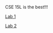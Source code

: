 CSE 15L is the best!!!  

[Lab 1](https://peeyush-jha.github.io/cse15l-lab-reports/Lab1.html)  

[Lab 2](https://peeyush-jha.github.io/cse15l-lab-reports/Lab2.html)  

